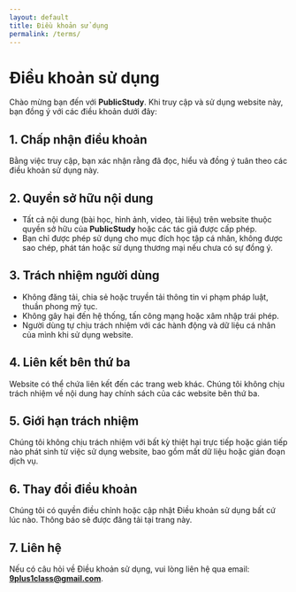 ```yaml
---
layout: default
title: Điều khoản sử dụng
permalink: /terms/
---
```


# Điều khoản sử dụng

Chào mừng bạn đến với **PublicStudy**. Khi truy cập và sử dụng website này, bạn đồng ý với các điều khoản dưới đây:

## 1. Chấp nhận điều khoản
Bằng việc truy cập, bạn xác nhận rằng đã đọc, hiểu và đồng ý tuân theo các điều khoản sử dụng này.

## 2. Quyền sở hữu nội dung
- Tất cả nội dung (bài học, hình ảnh, video, tài liệu) trên website thuộc quyền sở hữu của **PublicStudy** hoặc các tác giả được cấp phép.  
- Bạn chỉ được phép sử dụng cho mục đích học tập cá nhân, không được sao chép, phát tán hoặc sử dụng thương mại nếu chưa có sự đồng ý.

## 3. Trách nhiệm người dùng
- Không đăng tải, chia sẻ hoặc truyền tải thông tin vi phạm pháp luật, thuần phong mỹ tục.  
- Không gây hại đến hệ thống, tấn công mạng hoặc xâm nhập trái phép.  
- Người dùng tự chịu trách nhiệm với các hành động và dữ liệu cá nhân của mình khi sử dụng website.

## 4. Liên kết bên thứ ba
Website có thể chứa liên kết đến các trang web khác. Chúng tôi không chịu trách nhiệm về nội dung hay chính sách của các website bên thứ ba.

## 5. Giới hạn trách nhiệm
Chúng tôi không chịu trách nhiệm với bất kỳ thiệt hại trực tiếp hoặc gián tiếp nào phát sinh từ việc sử dụng website, bao gồm mất dữ liệu hoặc gián đoạn dịch vụ.

## 6. Thay đổi điều khoản
Chúng tôi có quyền điều chỉnh hoặc cập nhật Điều khoản sử dụng bất cứ lúc nào. Thông báo sẽ được đăng tải tại trang này.

## 7. Liên hệ
Nếu có câu hỏi về Điều khoản sử dụng, vui lòng liên hệ qua email: **9plus1class@gmail.com**.
